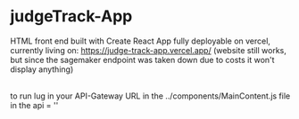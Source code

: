 # judgeTrack-App
HTML front end built with Create React App
fully deployable on vercel, currently living on: https://judge-track-app.vercel.app/
(website still works, but since the sagemaker endpoint was taken down due to costs it won't display anything)

<br>
to run lug in your API-Gateway URL in the ../components/MainContent.js file in the api = ''

